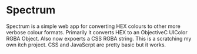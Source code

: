 # Spectrum

Spectrum is a simple web app for converting HEX colours to other more verbose colour formats. Primarily it converts HEX to an ObjectiveC UIColor RGBA Object. Also now expoerts a CSS RGBA string. This is a scratching my own itch project. CSS and JavaScrpt are pretty basic but it works.
